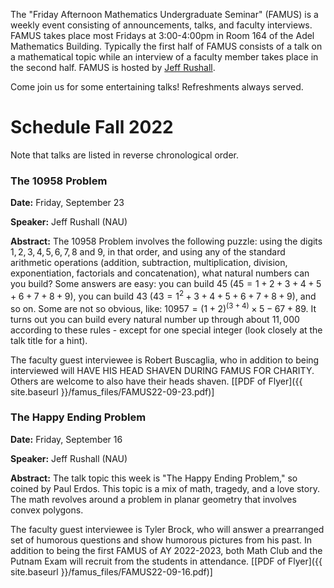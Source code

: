 The "Friday Afternoon Mathematics Undergraduate Seminar" (FAMUS) is a weekly event consisting of announcements, talks, and faculty interviews.  FAMUS takes place most Fridays at 3:00-4:00pm in Room 164 of the Adel Mathematics Building.  Typically the first half of FAMUS consists of a talk on a mathematical topic while an interview of a faculty member takes place in the second half. FAMUS is hosted by [Jeff Rushall](https://nau.edu/cefns/natsci/math/directory-full-time/rushall-jeff/).

Come join us for some entertaining talks!  Refreshments always served.

# Schedule Fall 2022 #

Note that talks are listed in reverse chronological order.

### The 10958 Problem

**Date:** Friday, September 23

**Speaker:** Jeff Rushall (NAU)

**Abstract:**  The 10958 Problem involves the following puzzle: using the digits $1, 2, 3, 4, 5, 6, 7, 8$ and $9$, in that order, and using any of the standard arithmetic operations (addition, subtraction, multiplication, division, exponentiation, factorials and concatenation), what natural numbers can you build?  Some answers are easy: you can build $45$ ($45 = 1+2+3+4+5+6+7+8+9$), you can build $43$ ($43 = 1^2 + 3+4+5+6+7+8+9$), and so on.  Some are not so obvious, like: $10957 = (1 + 2)^(3+4) × 5 - 67 + 89$.  It turns out you can build every natural number up through about $11,000$ according to these rules - except for one special integer (look closely at the talk title for a hint).  

The faculty guest interviewee is Robert Buscaglia, who in addition to being interviewed will HAVE HIS HEAD SHAVEN DURING FAMUS FOR CHARITY.  Others are welcome to also have their heads shaven. [[PDF of Flyer]({{ site.baseurl }}/famus_files/FAMUS22-09-23.pdf)]

### The Happy Ending Problem

**Date:** Friday, September 16

**Speaker:** Jeff Rushall (NAU)

**Abstract:**  The talk topic this week is "The Happy Ending Problem," so coined by Paul Erdos.  This topic is a mix of math, tragedy, and a love story.  The math revolves around a problem in planar geometry that involves convex polygons.  

The faculty guest interviewee is Tyler Brock, who will answer a prearranged set of humorous questions and show humorous pictures from his past.  In addition to being the first FAMUS of AY 2022-2023, both Math Club and the Putnam Exam will recruit from the students in attendance. [[PDF of Flyer]({{ site.baseurl }}/famus_files/FAMUS22-09-16.pdf)]
